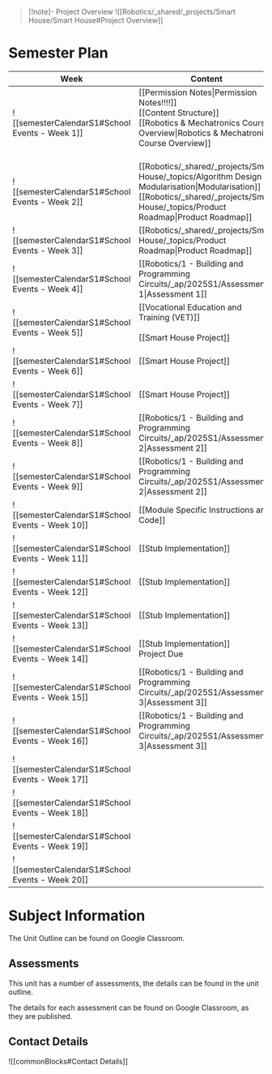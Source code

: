 
> [!note]- Project Overview
> ![[Robotics/_shared/_projects/Smart House/Smart House#Project Overview]]


# Semester Plan


| Week                                            | Content                                                                                                                                                                                         | Submissions                                                                                          |
| ----------------------------------------------- | ----------------------------------------------------------------------------------------------------------------------------------------------------------------------------------------------- | ---------------------------------------------------------------------------------------------------- |
| ![[semesterCalendarS1#School Events - Week 1]]  | [[Permission Notes\|Permission Notes!!!!]]<br>[[Content Structure]]<br>[[Robotics & Mechatronics Course Overview\|Robotics & Mechatronics Course Overview]]<br><br>                             |                                                                                                      |
| ![[semesterCalendarS1#School Events - Week 2]]  | [[Robotics/_shared/_projects/Smart House/_topics/Algorithm Design - Modularisation\|Modularisation]]<br>[[Robotics/_shared/_projects/Smart House/_topics/Product Roadmap\|Product Roadmap]]<br> |                                                                                                      |
| ![[semesterCalendarS1#School Events - Week 3]]  | [[Robotics/_shared/_projects/Smart House/_topics/Product Roadmap\|Product Roadmap]]<br>                                                                                                         |                                                                                                      |
| ![[semesterCalendarS1#School Events - Week 4]]  | [[Robotics/1 - Building and Programming Circuits/_ap/2025S1/Assessment 1\|Assessment 1]]                                                                                                        | [[Robotics/1 - Building and Programming Circuits/_ap/2025S1/Assessment 1\|Assessment 1 Due Friday]]  |
| ![[semesterCalendarS1#School Events - Week 5]]  | [[Vocational Education and Training (VET)]]<br><br>[[Smart House Project]]<br>                                                                                                                  | ICTICT214 - Google classroom                                                                         |
| ![[semesterCalendarS1#School Events - Week 6]]  | [[Smart House Project]]                                                                                                                                                                         |                                                                                                      |
| ![[semesterCalendarS1#School Events - Week 7]]  | [[Smart House Project]]<br>                                                                                                                                                                     |                                                                                                      |
| ![[semesterCalendarS1#School Events - Week 8]]  | [[Robotics/1 - Building and Programming Circuits/_ap/2025S1/Assessment 2\|Assessment 2]]                                                                                                        |                                                                                                      |
| ![[semesterCalendarS1#School Events - Week 9]]  | [[Robotics/1 - Building and Programming Circuits/_ap/2025S1/Assessment 2\|Assessment 2]]                                                                                                        | [[Robotics/1 - Building and Programming Circuits/_ap/2025S1/Assessment 2\|Assessment 2 Due Friday]]  |
| ![[semesterCalendarS1#School Events - Week 10]] | [[Module Specific Instructions and Code]]<br>                                                                                                                                                   |                                                                                                      |
| ![[semesterCalendarS1#School Events - Week 11]] | [[Stub Implementation]]                                                                                                                                                                         |                                                                                                      |
| ![[semesterCalendarS1#School Events - Week 12]] | [[Stub Implementation]]                                                                                                                                                                         |                                                                                                      |
| ![[semesterCalendarS1#School Events - Week 13]] | [[Stub Implementation]]                                                                                                                                                                         |                                                                                                      |
| ![[semesterCalendarS1#School Events - Week 14]] | [[Stub Implementation]]<br>Project Due                                                                                                                                                          |                                                                                                      |
| ![[semesterCalendarS1#School Events - Week 15]] | [[Robotics/1 - Building and Programming Circuits/_ap/2025S1/Assessment 3\|Assessment 3]]                                                                                                        |                                                                                                      |
| ![[semesterCalendarS1#School Events - Week 16]] | [[Robotics/1 - Building and Programming Circuits/_ap/2025S1/Assessment 3\|Assessment 3]]                                                                                                        | [[Robotics/1 - Building and Programming Circuits/_ap/2025S1/Assessment 3\|Assessment 3 Due Friday ]] |
| ![[semesterCalendarS1#School Events - Week 17]] |                                                                                                                                                                                                 |                                                                                                      |
| ![[semesterCalendarS1#School Events - Week 18]] |                                                                                                                                                                                                 |                                                                                                      |
| ![[semesterCalendarS1#School Events - Week 19]] |                                                                                                                                                                                                 |                                                                                                      |
| ![[semesterCalendarS1#School Events - Week 20]] |                                                                                                                                                                                                 |                                                                                                      |

# Subject Information

The Unit Outline can be found on Google Classroom.

## Assessments

This unit has a number of assessments, the details can be found in the unit outline.

The details for each assessment can be found on Google Classroom, as they are published.

## Contact Details

![[commonBlocks#Contact Details]]
